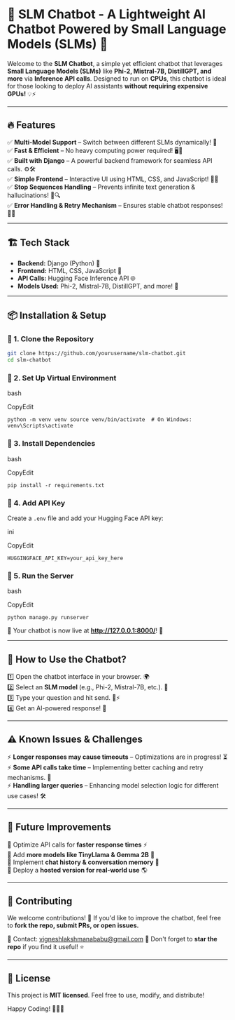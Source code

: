 # 🚀 **SLM Chatbot - A Lightweight AI Chatbot Powered by Small Language Models (SLMs) 🤖**  

Welcome to the **SLM Chatbot**, a simple yet efficient chatbot that leverages **Small Language Models (SLMs)** like **Phi-2, Mistral-7B, DistillGPT, and more** via **Inference API calls**. Designed to run on **CPUs**, this chatbot is ideal for those looking to deploy AI assistants **without requiring expensive GPUs!** 💡⚡  

---

## 🔥 **Features**  
✅ **Multi-Model Support** – Switch between different SLMs dynamically! 🤯  
✅ **Fast & Efficient** – No heavy computing power required! 🖥️💨  
✅ **Built with Django** – A powerful backend framework for seamless API calls. ⚙️🛠️  
✅ **Simple Frontend** – Interactive UI using HTML, CSS, and JavaScript! 🎨📜  
✅ **Stop Sequences Handling** – Prevents infinite text generation & hallucinations! 🚦🔍  
✅ **Error Handling & Retry Mechanism** – Ensures stable chatbot responses! 🔄✅  

---

## 🏗 **Tech Stack**  
- **Backend:** Django (Python) 🐍  
- **Frontend:** HTML, CSS, JavaScript 🎨  
- **API Calls:** Hugging Face Inference API 🌐  
- **Models Used:** Phi-2, Mistral-7B, DistillGPT, and more! 🤖  

---

## 📦 **Installation & Setup**  

### 🔹 1. Clone the Repository  
```bash
git clone https://github.com/yourusername/slm-chatbot.git
cd slm-chatbot
```

### 🔹 2. Set Up Virtual Environment

bash

CopyEdit

`python -m venv venv
source venv/bin/activate  # On Windows: venv\Scripts\activate` 

### 🔹 3. Install Dependencies

bash

CopyEdit

`pip install -r requirements.txt` 

### 🔹 4. Add API Key

Create a `.env` file and add your Hugging Face API key:

ini

CopyEdit

`HUGGINGFACE_API_KEY=your_api_key_here` 

### 🔹 5. Run the Server

bash

CopyEdit

`python manage.py runserver` 

🚀 Your chatbot is now live at **http://127.0.0.1:8000/**! 🎉

* * *

🔗 **How to Use the Chatbot?**
------------------------------

1️⃣ Open the chatbot interface in your browser. 🌍  
2️⃣ Select an **SLM model** (e.g., Phi-2, Mistral-7B, etc.). 🤖  
3️⃣ Type your question and hit send. 💬⚡  
4️⃣ Get an AI-powered response! 🎯

* * *

⚠️ **Known Issues & Challenges**
--------------------------------

⚡ **Longer responses may cause timeouts** – Optimizations are in progress! ⏳  
⚡ **Some API calls take time** – Implementing better caching and retry mechanisms. 🔄  
⚡ **Handling larger queries** – Enhancing model selection logic for different use cases! 🛠

* * *

🚀 **Future Improvements**
--------------------------

🔹 Optimize API calls for **faster response times** ⚡  
🔹 Add **more models like TinyLlama & Gemma 2B** 🤖  
🔹 Implement **chat history & conversation memory** 🧠  
🔹 Deploy a **hosted version for real-world use** 🌎

* * *

📢 **Contributing**
-------------------

We welcome contributions! 🎉 If you'd like to improve the chatbot, feel free to **fork the repo, submit PRs, or open issues.**

📧 Contact: vigneshlakshmanababu@gmail.com
🌟 Don't forget to **star the repo** if you find it useful! ⭐

* * *

📌 **License**
--------------

This project is **MIT licensed**. Feel free to use, modify, and distribute!

Happy Coding! 🚀🤖💡

